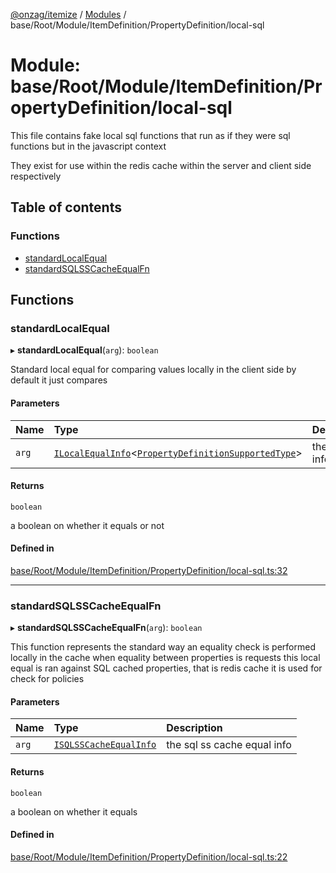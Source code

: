 [@onzag/itemize](../README.md) / [Modules](../modules.md) / base/Root/Module/ItemDefinition/PropertyDefinition/local-sql

# Module: base/Root/Module/ItemDefinition/PropertyDefinition/local-sql

This file contains fake local sql functions that run as if they were sql
functions but in the javascript context

They exist for use within the redis cache
within the server and client side respectively

## Table of contents

### Functions

- [standardLocalEqual](base_Root_Module_ItemDefinition_PropertyDefinition_local_sql.md#standardlocalequal)
- [standardSQLSSCacheEqualFn](base_Root_Module_ItemDefinition_PropertyDefinition_local_sql.md#standardsqlsscacheequalfn)

## Functions

### standardLocalEqual

▸ **standardLocalEqual**(`arg`): `boolean`

Standard local equal for comparing values locally in the client side
by default it just compares

#### Parameters

| Name | Type | Description |
| :------ | :------ | :------ |
| `arg` | [`ILocalEqualInfo`](../interfaces/base_Root_Module_ItemDefinition_PropertyDefinition_types.ILocalEqualInfo.md)\<[`PropertyDefinitionSupportedType`](base_Root_Module_ItemDefinition_PropertyDefinition_types.md#propertydefinitionsupportedtype)\> | the local information |

#### Returns

`boolean`

a boolean on whether it equals or not

#### Defined in

[base/Root/Module/ItemDefinition/PropertyDefinition/local-sql.ts:32](https://github.com/onzag/itemize/blob/59702dd5/base/Root/Module/ItemDefinition/PropertyDefinition/local-sql.ts#L32)

___

### standardSQLSSCacheEqualFn

▸ **standardSQLSSCacheEqualFn**(`arg`): `boolean`

This function represents the standard way an equality check
is performed locally in the cache when equality between properties is requests
this local equal is ran against SQL cached properties, that is redis cache
it is used for check for policies

#### Parameters

| Name | Type | Description |
| :------ | :------ | :------ |
| `arg` | [`ISQLSSCacheEqualInfo`](../interfaces/base_Root_Module_ItemDefinition_PropertyDefinition_types.ISQLSSCacheEqualInfo.md) | the sql ss cache equal info |

#### Returns

`boolean`

a boolean on whether it equals

#### Defined in

[base/Root/Module/ItemDefinition/PropertyDefinition/local-sql.ts:22](https://github.com/onzag/itemize/blob/59702dd5/base/Root/Module/ItemDefinition/PropertyDefinition/local-sql.ts#L22)
